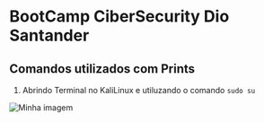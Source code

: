 # BootCamp CiberSecurity Dio Santander

## Comandos utilizados com Prints

1. Abrindo Terminal no KaliLinux e utiluzando o comando ```sudo su```


![Minha imagem](prints/1.png)
